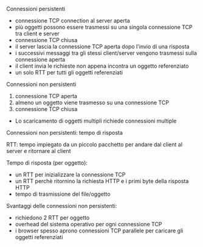 
Connessioni persistenti
- connessione TCP connection al server aperta
- più oggetti possono essere trasmessi su una singola connessione TCP tra client e server
- connessione TCP chiusa
- il server lascia la connessione TCP aperta dopo l'invio di una risposta
- i successivi messaggi tra gli stessi client/server vengono trasmessi sulla connessione aperta
- il client invia le richieste non appena incontra un oggetto referenziato
- un solo RTT per tutti gli oggetti referenziati



Connessioni non persistenti
1) connessione TCP aperta
2) almeno un oggetto viene trasmesso su una connessione TCP
3) connessione TCP chiusa
- Lo scaricamento di oggetti multipli richiede connessioni multiple

Connessioni non persistenti: tempo di risposta

RTT: tempo impiegato da un piccolo pacchetto per andare dal client al server e ritornare al client

Tempo di risposta (per oggetto):
- un RTT per inizializzare la connessione TCP
- un RTT perchè ritornino la richiesta HTTP e i primi byte della risposta HTTP
- tempo di trasmissione del file/oggetto 

Svantaggi delle connessioni non persistenti:
- richiedono 2 RTT per oggetto
- overhead del sistema operativo per ogni connessione TCP
- i browser spesso aprono connessioni TCP parallele per caricare gli oggetti referenziati
